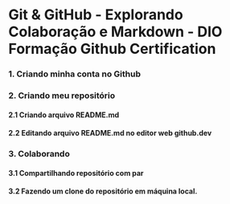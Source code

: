 # Git &amp; GitHub - Explorando Colaboração e Markdown - DIO Formação Github Certification

### 1. Criando minha conta no Github

### 2. Criando meu repositório
#### 2.1 Criando arquivo README.md
#### 2.2 Editando arquivo README.md no editor web github.dev

### 3. Colaborando
#### 3.1 Compartilhando repositório com par 
#### 3.2 Fazendo um clone do repositório em máquina local.

